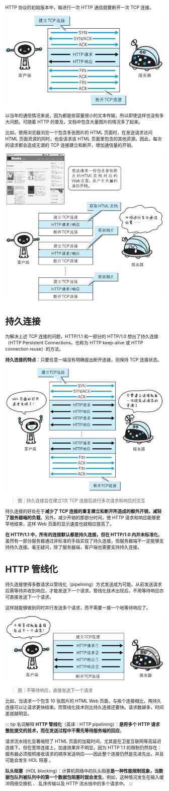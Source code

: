 HTTP 协议的初始版本中，每进行一次 HTTP 通信就要断开一次 TCP 连接。

![img](./assets/28.png)

以当年的通信情况来说，因为都是些容量很小的文本传输，所以即使这样也没有多大问题。可随着 HTTP 的普及，文档中包含大量图片的情况多了起来。

比如，使用浏览器浏览一个包含多张图片的 HTML 页面时，在发送请求访问 HTML 页面资源的同时，也会请求该 HTML 页面里包含的其他资源。因此，每次的请求都会造成无谓的 TCP 连接建立和断开，增加通信量的开销。

![img](./assets/29.png)



# 持久连接

为解决上述 TCP 连接的问题，HTTP/1.1 和一部分的 HTTP/1.0 想出了持久连接（HTTP Persistent Connections，也称为 HTTP keep-alive 或 HTTP connection reuse）的方法。

**持久连接的特点**：只要任意一端没有明确提出断开连接，则保持 TCP 连接状态。

![img](./assets/30.png)
> 图：持久连接旨在建立1次 TCP 连接后进行多次请求和响应的交互

持久连接的好处在于**减少了 TCP 连接的重复建立和断开所造成的额外开销，减轻了服务器端的负载**。另外，减少开销的那部分时间，使 HTTP 请求和响应能够更早地结束，这样 Web 页面的显示速度也就相应提高了。

**在 HTTP/1.1 中，所有的连接默认都是持久连接，但在 HTTP/1.0 内并未标准化**。虽然有一部分服务器通过非标准的手段实现了持久连接，但服务器端不一定能够支持持久连接。毫无疑问，除了服务器端，客户端也需要支持持久连接。



# HTTP 管线化

持久连接使得多数请求以管线化（pipelining）方式发送成为可能。从前发送请求后需等待并收到响应，才能发送下一个请求。管线化技术出现后，不用等待响应亦可直接发送下一个请求。

这样就能够做到同时并行发送多个请求，而不需要一接一个地等待响应了。

![img](./assets/31.png)
> 图：不等待响应，直接发送下一个请求

比如，当请求一个包含 10 张图片的 HTML Web 页面，与挨个连接相比，用持久连接可以让请求更快结束。而管线化技术则比持久连接还要快。请求数越多，时间差就越明显。

::: tip 名词解释
**HTTP 管线化**（英译：HTTP pipelining）：**是将多个 HTTP 请求整批提交的技术，而在发送过程中不需先等待服务端的回应**。

请求流水线化显著缩短了 HTML 页面的加载时间，尤其是在卫星互联网等高延迟连接下。但在宽带连接上，加速效果并不明显，因为 HTTP 1.1 的限制仍然存在：服务器必须按照接收请求的顺序发送响应——因此整个连接仍然是先进先出，并且可能会发生 HOL 阻塞 。

**队头阻塞**（HOL blocking）：计算机网络中的队头阻塞**是一种性能限制现象，当数据包队列被队列中的第一个数据包阻塞时就会发生**。例如，这种情况发生在输入缓冲网络交换机 、 乱序传输以及 HTTP 流水线中的多个请求中。
:::
